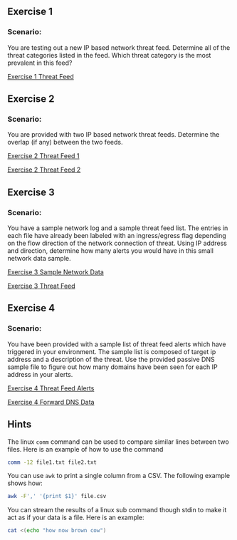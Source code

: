 ## Exercise 1
### Scenario:
You are testing out a new IP based network threat feed.  Determine all of the threat categories listed in the feed.  Which threat category is the most prevalent in this feed?

[Exercise 1 Threat Feed](exercise_1_threat_feed.csv)

## Exercise 2
### Scenario:
You are provided with two IP based network threat feeds.  Determine the overlap (if any) between the two feeds.

[Exercise 2 Threat Feed 1](exercise_2_feed_1.csv)

[Exercise 2 Threat Feed 2](exercise_2_feed_2.csv)

## Exercise 3
### Scenario:
You have a sample network log and a sample threat feed list.  The entries in each file have already been labeled with an ingress/egress flag depending on the flow direction of the network connection of threat.  Using IP address and direction, determine how many alerts you would have in this small network data sample. 

[Exercise 3 Sample Network Data](exercise_3_sample_network_data.csv)

[Exercise 3 Threat Feed](exercise_3_threat_feed.csv)

## Exercise 4
### Scenario:
You have been provided with a sample list of threat feed alerts which have triggered in your environment.  The sample list is composed of target ip address and a description of the threat.  Use the provided passive DNS sample file to figure out how many domains have been seen for each IP address in your alerts.

[Exercise 4 Threat Feed Alerts](exercise_4_threat_feed_alerts.csv)

[Exercise 4 Forward DNS Data](exercise_4_foward_dns.csv)

## Hints
The linux ````comm```` command can be used to compare similar lines between two files.  Here is an example of how to use the command
```` bash
comm -12 file1.txt file2.txt
````

You can use ````awk```` to print a single column from a CSV.  The following example shows how:
```` bash
awk -F',' '{print $1}' file.csv
````

You can stream the results of a linux sub command though stdin to make it act as if your data is a file.  Here is an example:
```` bash
cat <(echo "how now brown cow")
````



